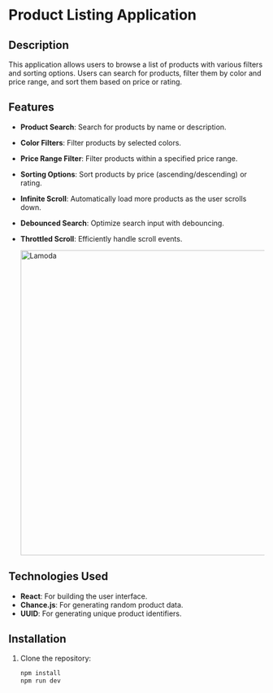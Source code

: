 # Product Listing Application

## Description

This application allows users to browse a list of products with various filters and sorting options. Users can search for products, filter them by color and price range, and sort them based on price or rating.

## Features

- **Product Search**: Search for products by name or description.
- **Color Filters**: Filter products by selected colors.
- **Price Range Filter**: Filter products within a specified price range.
- **Sorting Options**: Sort products by price (ascending/descending) or rating.
- **Infinite Scroll**: Automatically load more products as the user scrolls down.
- **Debounced Search**: Optimize search input with debouncing.
- **Throttled Scroll**: Efficiently handle scroll events.

  <img src="https://github.com/user-attachments/assets/c3610914-d61b-470f-b50d-dbf2cf68a6bc" alt="Lamoda" width="600"/>

## Technologies Used

- **React**: For building the user interface.
- **Chance.js**: For generating random product data.
- **UUID**: For generating unique product identifiers.

## Installation

1. Clone the repository:
   ```bash
   npm install
   npm run dev
